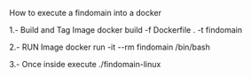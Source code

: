 How to execute a findomain into a docker

1.- Build and Tag Image
docker build -f Dockerfile . -t findomain

2.- RUN Image 
docker run -it --rm findomain /bin/bash

3.- Once inside execute
./findomain-linux